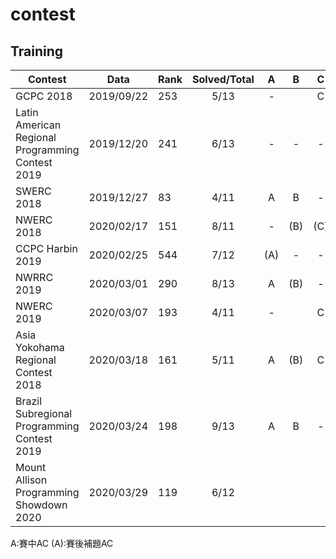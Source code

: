 # contest

## Training
| Contest | Data | Rank | Solved/Total |A|B|C|D|E|F|G|H|I|J|K|L|M|
|-|-|-|:-:|:-:|:-:|:-:|:-:|:-:|:-:|:-:|:-:|:-:|:-:|:-:|:-:|:-:|
| GCPC  2018                                       | 2019/09/22 | 253 | 5/13   |-||C||E|F|-|-|I|-|-|-|(M)|
| Latin American Regional Programming Contest 2019 | 2019/12/20 | 241 | 6/13   |-|-|-|-|E|-|-|-|I|-|K|L|M|
| SWERC 2018                                       | 2019/12/27 | 83  | 4/11   |A|B|-|D|E|-|(G)|-|-|-|-|-|-|
| NWERC 2018                                       | 2020/02/17 | 151 | 8/11   |-|(B)|(C)|-|(E)|-|(G)|H|I|(J)|K|
| CCPC Harbin 2019                                 | 2020/02/25 | 544 | 7/12   |(A)|-|-|-|(E)|F|-|-|(I)|J|K|(L)|
| NWRRC 2019                                       | 2020/03/01 | 290 | 8/13   |A|(B)|-|-|E|-|-|(H)|(I)|J|(K)|-|M|
| NWERC 2019                                       | 2020/03/07 | 193 | 4/11   |-||C|-|E|F|-|-|I|-|-|
| Asia Yokohama Regional Contest 2018              | 2020/03/18 | 161 | 5/11   |A|(B)|C|-|-|-|G|-|-|-|K|
| Brazil Subregional Programming Contest 2019      | 2020/03/24 | 198 | 9/13   |A|B|-|D|-|-|(G)|H|(I)|(J)|-|L|M|
| Mount Allison Programming Showdown 2020          | 2020/03/29 | 119 | 6/12   ||||D||F|G|H|(I)|J|-|-|

A:賽中AC
(A):賽後補題AC
